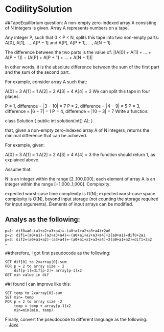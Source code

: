 # CodilitySolution

##TapeEquilibrium question:
A non-empty zero-indexed array A consisting of N integers is given. Array A represents numbers on a tape.

Any integer P, such that 0 < P < N, splits this tape into two non-empty parts: A[0], A[1], ..., A[P − 1] and A[P], A[P + 1], ..., A[N − 1].

The difference between the two parts is the value of: |(A[0] + A[1] + ... + A[P − 1]) − (A[P] + A[P + 1] + ... + A[N − 1])|

In other words, it is the absolute difference between the sum of the first part and the sum of the second part.

For example, consider array A such that:

  A[0] = 3
  A[1] = 1
  A[2] = 2
  A[3] = 4
  A[4] = 3
We can split this tape in four places:

P = 1, difference = |3 − 10| = 7 
P = 2, difference = |4 − 9| = 5 
P = 3, difference = |6 − 7| = 1 
P = 4, difference = |10 − 3| = 7 
Write a function:

class Solution { public int solution(int[] A); }

that, given a non-empty zero-indexed array A of N integers, returns the minimal difference that can be achieved.

For example, given:

  A[0] = 3
  A[1] = 1
  A[2] = 2
  A[3] = 4
  A[4] = 3
the function should return 1, as explained above.

Assume that:

N is an integer within the range [2..100,000];
each element of array A is an integer within the range [−1,000..1,000].
Complexity:

expected worst-case time complexity is O(N);
expected worst-case space complexity is O(N), beyond input storage (not counting the storage required for input arguments).
Elements of input arrays can be modified.

## Analys as the following:
```
p=1: dif0=a0-(a1+a2+a3+a4)=-(a0+a1+a2+a3+a4)+2a0
p=2: dif1=(a0+a1)-(a2+a3+a4)=-(a0+a1+a2+a3+a4)+2(a0+a1)=dif0+2a1
p=3: dif2=(a0+a1+a2)-(a3+a4)=-(a0+a1+a2+a3+a4)+2(a0+a1+a2)=dif1+2a2
…
```
##therefore, I got first pseudocode as the following:
```
SET dif[0] to 2xarray[0]-sum
FOR p = 2 to array size - 2
	dif[p-1]=dif[p-2]+ array[p-1]x2
GET min value in dif
```
##I found I can improve like this:
```
SET temp to 2xarray[0]-sum
SET min= temp
FOR p = 2 to array size -2
	temp = temp + array[p-1]x2
	min=min(min, temp)
```
Finally, convert the pseudocode to different language as the following:
...[Java](https://github.com/desenG/CodilitySolution/blob/master/TapeEquilibrium/Java/TapeEquilibrium.java)
